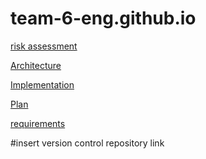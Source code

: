# team-6-eng.github.io

<a href="https://docs.google.com/document/d/1uSEUkTx7TwjhC9__4GRph_KiIIABtbI6sEMNmyF-NJw/edit?usp=sharing">risk assessment</a>

<a href="https://docs.google.com/document/d/1bZVPHokvEOHiyHhP0aKFZpqKdLopFgCRzoTackHuUzQ/edit?usp=sharing">Architecture</a>

<a href="https://docs.google.com/document/d/1oThx34QZ7k7ykyu3dpDQm_c8Oz8JjbUf8P1NA73_sao/edit?usp=sharing">Implementation  </a>

<a href="https://docs.google.com/document/d/1UE9rLKW1BYWGNhiBdfwcW9eboLEKlev7v0U4jK-RM5k/edit?usp=sharing">Plan  </a>

<a href="https://docs.google.com/document/d/1J2HJH6q8h4ShFtYeZ115hOiWoiFYaPxJlq8AicnCf-A/edit?usp=sharing">requirements  </a>

#insert version control repository link
